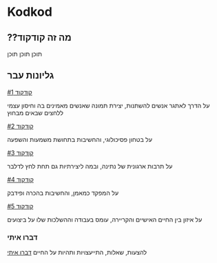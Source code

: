 # Kodkod
## ??מה זה קודקוד
תוכן תוכן תוכן

## גליונות עבר
[קודקוד #1](https://guides.github.com/features/mastering-markdown/)

על הדרך לאתגר אנשים להשתנות, יצירת תמונה שאנשים מאמינים בה וחיסון עצמי ללחצים שבאים מבחוץ


[קודקוד #2](https://guides.github.com/features/mastering-markdown/)

על בטחון פסיכולוגי, והחשיבות בתחושת משמעות והשפעה


[קודקוד #3](https://guides.github.com/features/mastering-markdown/)

על תרבות ארגונית של נתינה, ובמה ליצירתיות גם תחת לחץ לדלבר


[קודקוד #4](https://guides.github.com/features/mastering-markdown/)

על המפקד כמאמן, והחשיבות בהכרה ופידבק 


[קודקוד #5](https://guides.github.com/features/mastering-markdown/)

על איזון בין החיים האישיים והקריירה, עומס בעבודה וההשלכות שלו על ביצועים


### דברו איתי
להצעות, שאלות, התייעצויות ותהיות על החיים
[דברו איתי](mailto:maywalter1@gmail.com)
